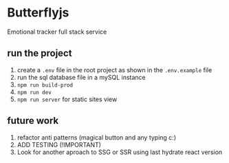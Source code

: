 # Butterflyjs
Emotional tracker full stack service

## run the project

1. create a `.env` file in the root project as shown in the `.env.example` file
2. run the sql database file in a mySQL instance
3. `npm run build-prod` 
4. `npm run dev`
5. `npm run server` for static sites view

## future work

1. refactor anti patterns (magical button and any typing c:)
2. ADD TESTING (!IMPORTANT)
3. Look for another aproach to SSG or SSR using last hydrate react version